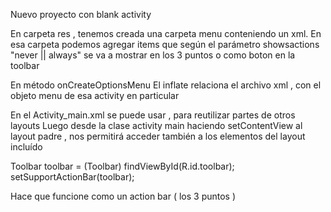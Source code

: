 Nuevo proyecto con blank activity

En carpeta res , tenemos creada una carpeta menu conteniendo un xml.
  En esa carpeta podemos agregar items que según el parámetro showsactions "never || always" se va a mostrar en los 3 puntos o como boton en la toolbar

En método onCreateOptionsMenu
    El inflate relaciona el archivo xml , con el objeto menu de esa activity en particular
    
En el Activity_main.xml se puede usar <include layout="@layout/content_main" /> , para reutilizar partes de otros layouts
  Luego desde la clase activity main haciendo setContentView al layout padre , nos permitirá acceder también a los elementos
   del layout incluído
   
  Toolbar toolbar = (Toolbar) findViewById(R.id.toolbar);
  setSupportActionBar(toolbar);
  
  Hace que funcione como un action bar ( los 3 puntos )
